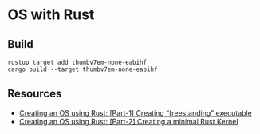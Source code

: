 # OS with Rust

## Build

```bsh
rustup target add thumbv7em-none-eabihf
cargo build --target thumbv7em-none-eabihf
```

## Resources

- [Creating an OS using Rust: [Part-1] Creating “freestanding” executable][def]
- [Creating an OS using Rust: [Part-2] Creating a minimal Rust Kernel][def2]

[def]: https://blog.devgenius.io/creating-an-os-using-rust-part-1-creating-freestanding-executable-349a10c20315
[def2]: https://blog.devgenius.io/creating-an-os-using-rust-part-2-creating-a-minimal-rust-kernel-086acb8aade6